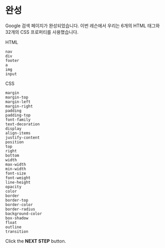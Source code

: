 # 완성
Google 검색 페이지가 완성되었습니다. 이번 레슨에서 우리는 6개의 HTML 태그와 32개의 CSS 프로퍼티를 사용했습니다.   

HTML
```
nav
div
footer
a
img
input
```

CSS
```
margin
margin-top
margin-left
margin-right
padding
padding-top
font-family
text-decoration
display
align-items
justify-content
position
top
right
bottom
width
max-width
min-width
font-size
font-weight
line-height
opacity
color
border
border-top
border-color
border-radius
background-color
box-shadow
float
outline
transition
```



Click the **NEXT STEP** button.